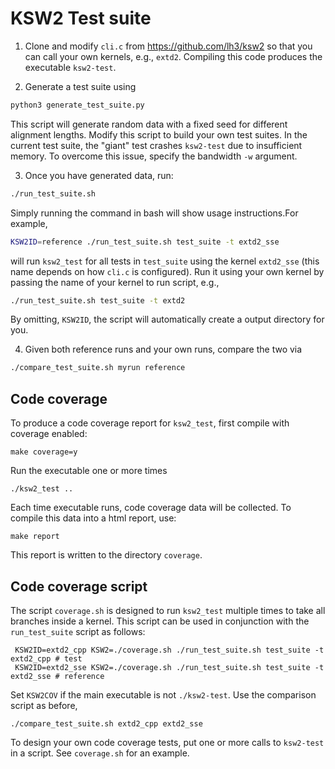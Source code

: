 # KSW2 Test suite

1. Clone and modify `cli.c` from https://github.com/lh3/ksw2 so that you can call your own kernels,
   e.g., `extd2`.
Compiling this code produces the executable `ksw2-test`.

2. Generate a test suite using
```bash
python3 generate_test_suite.py
```
This script will generate random data with a fixed seed for different alignment lengths. Modify this
script to build your own test suites. In the current test suite, the "giant" test crashes
`ksw2-test` due to insufficient memory. To overcome this issue, specify the bandwidth `-w` argument. 

3. Once you have generated data, run:
```bash
./run_test_suite.sh
```
Simply running the command in bash will show usage instructions.For example,
```bash
KSW2ID=reference ./run_test_suite.sh test_suite -t extd2_sse
```
will run `ksw2_test` for all tests in `test_suite` using the kernel `extd2_sse` (this name depends
on how `cli.c` is configured). Run it using your own kernel by passing the name of your kernel to
run script, e.g.,

```bash
./run_test_suite.sh test_suite -t extd2
```
By omitting, `KSW2ID`, the script will automatically create a output directory for you.

4. Given both reference runs and your own runs, compare the two via
```bash
./compare_test_suite.sh myrun reference
```

## Code coverage
To produce a code coverage report for `ksw2_test`, first compile with coverage enabled:
```
make coverage=y
```
Run the executable one or more times
```
./ksw2_test .. 
```
Each time executable runs, code coverage data will be collected. To compile this data into a html
report, use:
```
make report
```
This report is written to the directory `coverage`.

## Code coverage script 
The script `coverage.sh` is designed to run `ksw2_test` multiple times to take all branches inside a
kernel. This
script can be used in conjunction with the `run_test_suite` script as follows:
```
 KSW2ID=extd2_cpp KSW2=./coverage.sh ./run_test_suite.sh test_suite -t extd2_cpp # test
 KSW2ID=extd2_sse KSW2=./coverage.sh ./run_test_suite.sh test_suite -t extd2_sse # reference
 ```
 Set `KSW2COV` if the main executable is not `./ksw2-test`.
 Use the comparison script as before,
 ```
 ./compare_test_suite.sh extd2_cpp extd2_sse
 ```
 To design your own code coverage tests, put one or more calls to `ksw2-test` in a script. See
 `coverage.sh` for an example.



